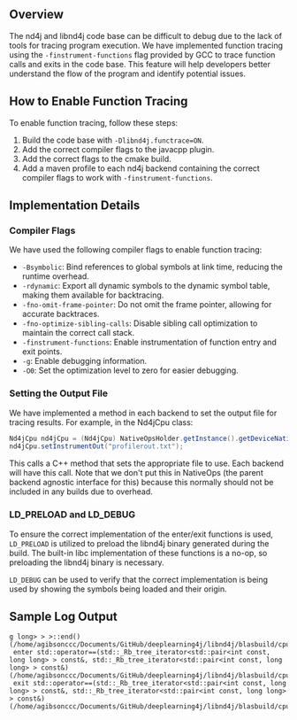 

## Overview

The nd4j and libnd4j code base can be difficult to debug due to the lack of tools for tracing program execution. We have implemented function tracing using the `-finstrument-functions` flag provided by GCC to trace function calls and exits in the code base. This feature will help developers better understand the flow of the program and identify potential issues.

## How to Enable Function Tracing

To enable function tracing, follow these steps:

1. Build the code base with `-Dlibnd4j.functrace=ON`.
2. Add the correct compiler flags to the javacpp plugin.
3. Add the correct flags to the cmake build.
4. Add a maven profile to each nd4j backend containing the correct compiler flags to work with `-finstrument-functions`.

## Implementation Details

### Compiler Flags

We have used the following compiler flags to enable function tracing:

- `-Bsymbolic`: Bind references to global symbols at link time, reducing the runtime overhead.
- `-rdynamic`: Export all dynamic symbols to the dynamic symbol table, making them available for backtracing.
- `-fno-omit-frame-pointer`: Do not omit the frame pointer, allowing for accurate backtraces.
- `-fno-optimize-sibling-calls`: Disable sibling call optimization to maintain the correct call stack.
- `-finstrument-functions`: Enable instrumentation of function entry and exit points.
- `-g`: Enable debugging information.
- `-O0`: Set the optimization level to zero for easier debugging.

### Setting the Output File

We have implemented a method in each backend to set the output file for tracing results. For example, in the Nd4jCpu class:

```java
Nd4jCpu nd4jCpu = (Nd4jCpu) NativeOpsHolder.getInstance().getDeviceNativeOps();
nd4jCpu.setInstrumentOut("profilerout.txt");
```

This calls a C++ method that sets the appropriate file to use. Each backend will have this call. Note that we don't put this in NativeOps (the parent backend agnostic interface for this) because this normally should not be included in any builds due to overhead.

### LD_PRELOAD and LD_DEBUG

To ensure the correct implementation of the enter/exit functions is used, `LD_PRELOAD` is utilized to preload the libnd4j binary generated during the build. The built-in libc implementation of these functions is a no-op, so preloading the libnd4j binary is necessary.

`LD_DEBUG` can be used to verify that the correct implementation is being used by showing the symbols being loaded and their origin.

## Sample Log Output

```
g long> > >::end() (/home/agibsonccc/Documents/GitHub/deeplearning4j/libnd4j/blasbuild/cpu/blas/libnd4jcpu.so)
 enter std::operator==(std::_Rb_tree_iterator<std::pair<int const, long long> > const&, std::_Rb_tree_iterator<std::pair<int const, long long> > const&) (/home/agibsonccc/Documents/GitHub/deeplearning4j/libnd4j/blasbuild/cpu/blas/libnd4jcpu.so)
 exit std::operator==(std::_Rb_tree_iterator<std::pair<int const, long long> > const&, std::_Rb_tree_iterator<std::pair<int const, long long> > const&) (/home/agibsonccc/Documents/GitHub/deeplearning4j/libnd4j/blasbuild/cpu/blas/libnd4